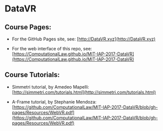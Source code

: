 # DataVR


## Course Pages:

* For the GitHub Pages site, see: [http://DataVR.xyz](http://DataVR.xyz)

* For the web interface of this repo, see:  [https://ComputationalLaw.github.io/MIT-IAP-2017-DataVR](https://ComputationalLaw.github.io/MIT-IAP-2017-DataVR)

## Course Tutorials:

* Simmetri tutorial, by Amedeo Mapelli: [http://simmetri.com/tutorials.html](http://simmetri.com/tutorials.html)

* A-Frame tutorial, by Stephanie Mendoza: [https://github.com/ComputationalLaw/MIT-IAP-2017-DataVR/blob/gh-pages/Resources/WebVR.pdf](https://github.com/ComputationalLaw/MIT-IAP-2017-DataVR/blob/gh-pages/Resources/WebVR.pdf)
